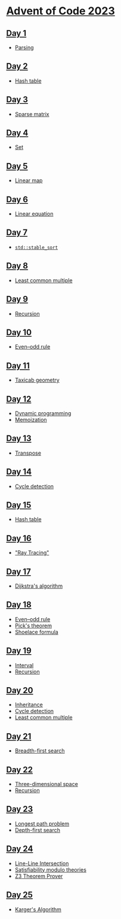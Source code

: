# [Advent of Code 2023](https://adventofcode.com/2023)

## [Day 1](cpp/Puzzle01.cpp)
* [Parsing](https://en.wikipedia.org/wiki/Parsing)

## [Day 2](cpp/Puzzle02.cpp)
* [Hash table](https://en.wikipedia.org/wiki/Hash_table)

## [Day 3](cpp/Puzzle03.cpp)
* [Sparse matrix](https://en.wikipedia.org/wiki/Sparse_matrix)

## [Day 4](cpp/Puzzle04.cpp)
* [Set](https://en.wikipedia.org/wiki/Set_(abstract_data_type))

## [Day 5](cpp/Puzzle05.cpp)
* [Linear map](https://en.wikipedia.org/wiki/Linear_map)

## [Day 6](cpp/Puzzle06.cpp)
* [Linear equation](https://en.wikipedia.org/wiki/Linear_equation)

## [Day 7](cpp/Puzzle07.cpp)
* [`std::stable_sort`](https://en.cppreference.com/w/cpp/algorithm/stable_sort)

## [Day 8](cpp/Puzzle08.cpp)
* [Least common multiple](https://en.wikipedia.org/wiki/Least_common_multiple)

## [Day 9](cpp/Puzzle09.cpp)
* [Recursion](https://en.wikipedia.org/wiki/Recursion_(computer_science))

## [Day 10](cpp/Puzzle10.cpp)
* [Even–odd rule](https://en.wikipedia.org/wiki/Even–odd_rule)

## [Day 11](cpp/Puzzle11.cpp)
* [Taxicab geometry](https://en.wikipedia.org/wiki/Taxicab_geometry)

## [Day 12](cpp/Puzzle12.cpp)
* [Dynamic programming](https://en.wikipedia.org/wiki/Dynamic_programming)
* [Memoization](https://en.wikipedia.org/wiki/Memoization)

## [Day 13](cpp/Puzzle13.cpp)
* [Transpose](https://en.wikipedia.org/wiki/Transpose)

## [Day 14](cpp/Puzzle14.cpp)
* [Cycle detection](https://en.wikipedia.org/wiki/Cycle_detection)

## [Day 15](cpp/Puzzle15.cpp)
* [Hash table](https://en.wikipedia.org/wiki/Hash_table)

## [Day 16](cpp/Puzzle16.cpp)
* ["Ray Tracing"](https://en.wikipedia.org/wiki/Ray_tracing_(graphics))

## [Day 17](cpp/Puzzle17.cpp)
* [Dijkstra's algorithm](https://en.wikipedia.org/wiki/Dijkstra%27s_algorithm)

## [Day 18](cpp/Puzzle18.cpp)
* [Even–odd rule](https://en.wikipedia.org/wiki/Even–odd_rule)
* [Pick's theorem](https://en.wikipedia.org/wiki/Pick%27s_theorem)
* [Shoelace formula](https://en.wikipedia.org/wiki/Shoelace_formula)

## [Day 19](cpp/Puzzle19.cpp)
* [Interval](https://en.wikipedia.org/wiki/Interval_(mathematics))
* [Recursion](https://en.wikipedia.org/wiki/Recursion_(computer_science))

## [Day 20](cpp/Puzzle20.cpp)
* [Inheritance](https://en.wikipedia.org/wiki/Inheritance_(object-oriented_programming))
* [Cycle detection](https://en.wikipedia.org/wiki/Cycle_detection)
* [Least common multiple](https://en.wikipedia.org/wiki/Least_common_multiple)

## [Day 21](cpp/Puzzle21.cpp)
* [Breadth-first search](https://en.wikipedia.org/wiki/Breadth-first_search)

## [Day 22](cpp/Puzzle22.cpp)
* [Three-dimensional space](https://en.wikipedia.org/wiki/Three-dimensional_space)
* [Recursion](https://en.wikipedia.org/wiki/Recursion_(computer_science))

## [Day 23](cpp/Puzzle23.cpp)
* [Longest path problem](https://en.wikipedia.org/wiki/Longest_path_problem)
* [Depth-first search](https://en.wikipedia.org/wiki/Depth-first_search)

## [Day 24](cpp/Puzzle24.cpp)
* [Line-Line Intersection](https://flassari.is/2008/11/line-line-intersection-in-cplusplus/)
* [Satisfiability modulo theories](https://en.wikipedia.org/wiki/Satisfiability_modulo_theories)
* [Z3 Theorem Prover](https://en.wikipedia.org/wiki/Z3_Theorem_Prover)

## [Day 25](cpp/Puzzle25.cpp)
* [Karger's Algorithm](https://en.wikipedia.org/wiki/Karger%27s_algorithm)
